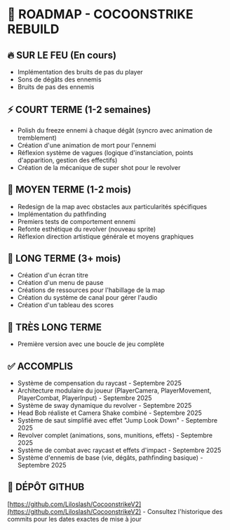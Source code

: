# 🚀 ROADMAP - COCOONSTRIKE REBUILD

## 🔥 SUR LE FEU (En cours)
- Implémentation des bruits de pas du player
- Sons de dégâts des ennemis
- Bruits de pas des ennemis

## ⚡ COURT TERME (1-2 semaines)
- Polish du freeze ennemi à chaque dégât (syncro avec animation de tremblement)
- Création d'une animation de mort pour l'ennemi
- Réflexion système de vagues (logique d'instanciation, points d'apparition, gestion des effectifs)
- Création de la mécanique de super shot pour le revolver

## 📅 MOYEN TERME (1-2 mois)
- Redesign de la map avec obstacles aux particularités spécifiques
- Implémentation du pathfinding
- Premiers tests de comportement ennemi
- Refonte esthétique du revolver (nouveau sprite)
- Réflexion direction artistique générale et moyens graphiques

## 🎯 LONG TERME (3+ mois)
- Création d'un écran titre
- Création d'un menu de pause
- Créations de ressources pour l'habillage de la map
- Création du système de canal pour gérer l'audio
- Création d'un tableau des scores

## 🌟 TRÈS LONG TERME
- Première version avec une boucle de jeu complète

## ✅ ACCOMPLIS
- Système de compensation du raycast - Septembre 2025
- Architecture modulaire du joueur (PlayerCamera, PlayerMovement, PlayerCombat, PlayerInput) - Septembre 2025
- Système de sway dynamique du revolver - Septembre 2025
- Head Bob réaliste et Camera Shake combiné - Septembre 2025
- Système de saut simplifié avec effet "Jump Look Down" - Septembre 2025
- Revolver complet (animations, sons, munitions, effets) - Septembre 2025
- Système de combat avec raycast et effets d'impact - Septembre 2025
- Système d'ennemis de base (vie, dégâts, pathfinding basique) - Septembre 2025

## 🔗 DÉPÔT GITHUB
[https://github.com/Liloslash/CocoonstrikeV2](https://github.com/Liloslash/CocoonstrikeV2) - Consultez l'historique des commits pour les dates exactes de mise à jour
